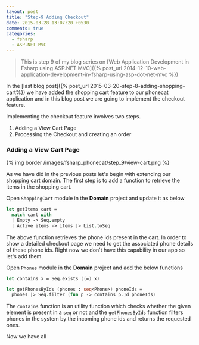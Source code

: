 ```yaml
---
layout: post
title: "Step-9 Adding Checkout"
date: 2015-03-28 13:07:20 +0530
comments: true
categories:
  - fsharp
  - ASP.NET MVC 
---
```


> This is step 9 of my blog series on [Web Application Development in Fsharp using ASP.NET MVC]({% post_url 2014-12-10-web-application-development-in-fsharp-using-asp-dot-net-mvc %})

In the [last blog post]({% post_url 2015-03-20-step-8-adding-shopping-cart%}) we have added the shopping cart feature to our phonecat application and in this blog post we are going to implement the checkout feature.

Implementing the checkout feature involves two steps.
  1. Adding a View Cart Page
  2. Processing the Checkout and creating an order

### Adding a View Cart Page

{% img border /images/fsharp_phonecat/step_9/view-cart.png %}

As we have did in the previous posts let's begin with extending our shopping cart domain. The first step is to add a function to retrieve the items in the shopping cart. 

Open ```ShoppingCart``` module in the **Domain** project and update it as below

```fsharp
let getItems cart =
  match cart with
  | Empty -> Seq.empty
  | Active items -> items |> List.toSeq
``` 

The above function retrieves the phone ids present in the cart. In order to show a detailed checkout page we need to get the associated phone details of these phone ids. Right now we don't have this capability in our app so let's add them.

Open ```Phones``` module in the **Domain** project and add the below functions

```fsharp
let contains x = Seq.exists ((=) x)

let getPhonesByIds (phones : seq<Phone>) phoneIds =  
  phones |> Seq.filter (fun p -> contains p.Id phoneIds)
``` 

The ```contains``` function is an utility function which checks whether the given element is present in a ```seq``` or not and the ```getPhonesByIds``` function filters phones in the system by the incoming phone ids and returns the requested ones.


Now we have all 